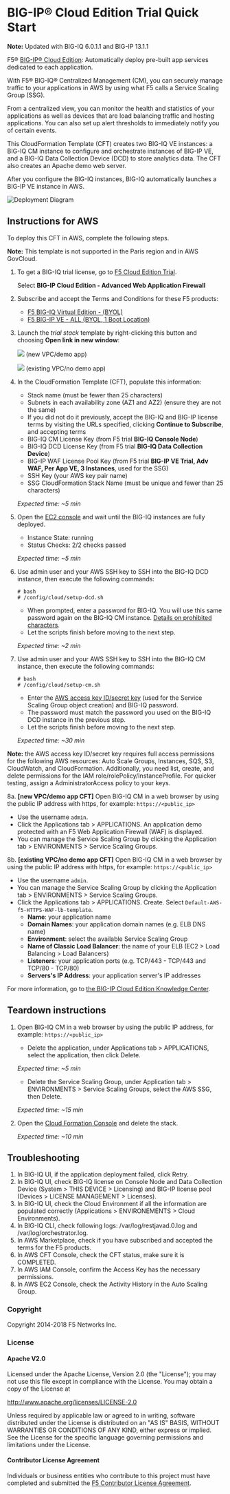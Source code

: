 BIG-IP® Cloud Edition Trial Quick Start
=======================================

**Note:** Updated with BIG-IQ 6.0.1.1 and BIG-IP 13.1.1

F5® [BIG-IP® Cloud Edition](https://www.f5.com/pdf/products/f5_bigip_cloud_edition_solution_overview.pdf): Automatically deploy pre-built app services dedicated to each application.

With F5® BIG-IQ® Centralized Management (CM), you can securely manage traffic to your applications in AWS by using what F5 calls a Service Scaling Group (SSG).

From a centralized view, you can monitor the health and statistics of your applications as well as devices that are load balancing traffic and hosting applications. You can also set up alert thresholds to immediately notify you of certain events.

This CloudFormation Template (CFT) creates two BIG-IQ VE instances: a BIG-IQ CM instance to configure and orchestrate instances of BIG-IP VE, and a BIG-IQ Data Collection Device (DCD) to store analytics data. The CFT also creates an Apache demo web server. 

After you configure the BIG-IQ instances, BIG-IQ automatically launches a BIG-IP VE instance in AWS.

![Deployment Diagram](images/aws-ssg-example-in-cloud-2.png)

Instructions for AWS
--------------------

To deploy this CFT in AWS, complete the following steps.

**Note:** This template is not supported in the Paris region and in AWS GovCloud.

1. To get a BIG-IQ trial license, go to [F5 Cloud Edition Trial](https://f5.com/products/trials/product-trials).

   Select **BIG-IP Cloud Edition - Advanced Web Application Firewall**

2. Subscribe and accept the Terms and Conditions for these F5 products:

   * [F5 BIG-IQ Virtual Edition - (BYOL)](https://aws.amazon.com/marketplace/pp/B00KIZG6KA)
   * [F5 BIG-IP VE - ALL (BYOL, 1 Boot Location)](https://aws.amazon.com/marketplace/pp/B07G5MT2KT)

3. Launch the *trial stack* template by right-clicking this button and choosing **Open link in new window**:

   <a href="https://console.aws.amazon.com/cloudformation/home?region=us-east-1#/stacks/new?stackName=F5-BIG-IP-CE-Trial&templateURL=https:%2F%2Fs3.amazonaws.com%2Fbig-iq-quickstart-cf-templates-pm%2F6.0.1.1%2Fbigiq-cm-dcd-pair-with-ssg.template" target="_blank"><img src="https://s3.amazonaws.com/cloudformation-examples/cloudformation-launch-stack.png"/></a> (new VPC/demo app)

   <a href="https://console.aws.amazon.com/cloudformation/home?region=us-east-1#/stacks/new?stackName=F5-BIG-IP-CE-Trial&templateURL=https:%2F%2Fs3.amazonaws.com%2Fbig-iq-quickstart-cf-templates-pm%2F6.0.1.1%2Fbigiq-cm-dcd-pair-with-ssg-existing-vpc.template" target="_blank"><img src="https://s3.amazonaws.com/cloudformation-examples/cloudformation-launch-stack.png"/></a> (existing VPC/no demo app)

4. In the CloudFormation Template (CFT), populate this information:

   * Stack name (must be fewer than 25 characters)
   * Subnets in each availability zone (AZ1 and AZ2) (ensure they are not the same)
   * If you did not do it previously, accept the BIG-IQ and BIG-IP license terms by visiting the URLs specified,
   clicking **Continue to Subscribe**, and accepting terms
   * BIG-IQ CM License Key (from F5 trial **BIG-IQ Console Node**)
   * BIG-IQ DCD License Key (from F5 trial **BIG-IQ Data Collection Device**)
   * BIG-IP WAF License Pool Key (from F5 trial **BIG-IP VE Trial, Adv WAF, Per App VE, 3 Instances**, used for the SSG)
   * SSH Key (your AWS key pair name)
   * SSG CloudFormation Stack Name (must be unique and fewer than 25 characters)

   *Expected time: ~5 min*

5. Open the [EC2 console](https://console.aws.amazon.com/ec2/v2/home) and wait until the BIG-IQ instances are fully deployed.

   * Instance State: running
   * Status Checks: 2/2 checks passed

   *Expected time: ~5 min*

6. Use admin user and your AWS SSH key to SSH into the BIG-IQ DCD instance, then execute the following commands:

   ```
   # bash
   # /config/cloud/setup-dcd.sh
   ```

   * When prompted, enter a password for BIG-IQ. You will use this same password again on the BIG-IQ CM instance. [Details on prohibited characters](https://support.f5.com/csp/article/K2873).
   * Let the scripts finish before moving to the next step.

   *Expected time: ~2 min*

7. Use admin user and your AWS SSH key to SSH into the BIG-IQ CM instance, then execute the following commands:

   ```
   # bash
   # /config/cloud/setup-cm.sh
   ```

   * Enter the [AWS access key ID/secret key](https://docs.aws.amazon.com/general/latest/gr/managing-aws-access-keys.html) (used for the Service Scaling Group object creation) and BIG-IQ password.
   * The password must match the password you used on the BIG-IQ DCD instance in the previous step.
   * Let the scripts finish before moving to the next step.

   *Expected time: ~30 min*
   
**Note:** the AWS access key ID/secret key requires full access permissions for the following AWS resources: Auto Scale Groups, Instances, SQS, S3, CloudWatch, and CloudFormation. Additionally, you need list, create, and delete permissions for the IAM role/rolePolicy/InstanceProfile. For quicker testing, assign a AdministratorAccess policy to your keys.

8a. **[new VPC/demo app CFT]** Open BIG-IQ CM in a web browser by using the public IP address with https, for example: ``https://<public_ip>``

   * Use the username `admin`.
   * Click the Applications tab > APPLICATIONS. An application demo protected with an F5 Web Application Firewall (WAF) is displayed.
   * You can manage the Service Scaling Group by clicking the Application tab > ENVIRONMENTS > Service Scaling Groups.

8b. **[existing VPC/no demo app CFT]** Open BIG-IQ CM in a web browser by using the public IP address with https, for example: ``https://<public_ip>``

   * Use the username `admin`.
   * You can manage the Service Scaling Group by clicking the Application tab > ENVIRONMENTS > Service Scaling Groups.
   * Click the Applications tab > APPLICATIONS. Create. Select `Default-AWS-f5-HTTPS-WAF-lb-template`.
       * **Name**: your application name
       * **Domain Names**: your application domain names (e.g. ELB DNS name)
       * **Environment**: select the available Service Scaling Group
       * **Name of Classic Load Balancer**: the name of your ELB (EC2 > Load Balancing > Load Balancers)
       * **Listeners**: your application ports (e.g. TCP/443 - TCP/443 and TCP/80 - TCP/80)
       * **Servers's IP Address**: your application server's IP addresses

For more information, go to [the BIG-IP Cloud Edition Knowledge Center](https://support.f5.com/csp/knowledge-center/software/BIG-IP?module=BIG-IP%20Cloud%20Edition).

Teardown instructions
---------------------
1. Open BIG-IQ CM in a web browser by using the public IP address, for example: ``https://<public_ip>``

   * Delete the application, under Applications tab > APPLICATIONS, select the application, then click Delete.

   *Expected time: ~5 min*

   * Delete the Service Scaling Group, under Application tab > ENVIRONMENTS > Service Scaling Groups, select the AWS SSG, then Delete.

   *Expected time: ~15 min*

2. Open the [Cloud Formation Console](https://console.aws.amazon.com/cloudformation/) and delete the stack.

   *Expected time: ~10 min*

Troubleshooting
---------------
1.  In BIG-IQ UI, if the application deployment failed, click Retry.
2.	In BIG-IQ UI, check BIG-IQ license on Console Node and Data Collection Device (System > THIS DEVICE > Licensing) and BIG-IP license pool (Devices > LICENSE MANAGEMENT > Licenses).
3.	In BIG-IQ UI, check the Cloud Environment if all the information are populated correctly (Applications > ENVIRONEMENTS > Cloud Environments).
4.	In BIG-IQ CLI, check following logs: /var/log/restjavad.0.log and /var/log/orchestrator.log.
5.	In AWS Marketplace, check if you have subscribed and accepted the terms for the F5 products.
6.	In AWS CFT Console, check the CFT status, make sure it is COMPLETED.
7.	In AWS IAM Console, confirm the Access Key has the necessary permissions.
8.	In AWS EC2 Console, check the Activity History in the Auto Scaling Group.

### Copyright

Copyright 2014-2018 F5 Networks Inc.

### License

#### Apache V2.0

Licensed under the Apache License, Version 2.0 (the "License"); you may not use
this file except in compliance with the License. You may obtain a copy of the
License at

http://www.apache.org/licenses/LICENSE-2.0

Unless required by applicable law or agreed to in writing, software
distributed under the License is distributed on an "AS IS" BASIS,
WITHOUT WARRANTIES OR CONDITIONS OF ANY KIND, either express or implied.
See the License for the specific language governing permissions and limitations
under the License.

#### Contributor License Agreement

Individuals or business entities who contribute to this project must have
completed and submitted the [F5 Contributor License Agreement](http://f5-openstack-docs.readthedocs.io/en/latest/cla_landing.html).
